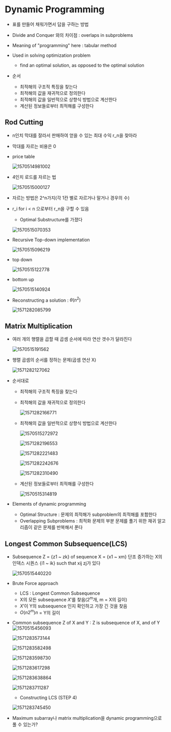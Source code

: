 # Dynamic Programming

- 표를 만들어 채워가면서 답을 구하는 방법
- Divide and Conquer 와의 차이점 : overlaps in subproblems
- Meaning of "programming" here : tabular method 
- Used in solving optimization problem
  - find an optimal solution, as opposed to the optimal solution

- 순서
  - 최적해의 구조적 특징을 찾는다
  - 최적해의 값을 재귀적으로 정의한다
  - 최적해의 값을 일반적으로 상향식 방법으로 계산한다
  - 계산된 정보들로부터 최적해를 구성한다

## Rod Cutting

- n인치 막대를 잘라서 판매하여 얻을 수 있는 최대 수익 r_n을 찾아라

- 막대를 자르는 비용은 0

- price table

  ![1570514981002](C:\Users\user\AppData\Roaming\Typora\typora-user-images\1570514981002.png)

- 4인치 로드를 자르는 법

  ![1570515000127](C:\Users\user\AppData\Roaming\Typora\typora-user-images\1570515000127.png)

- 자르는 방법은 2^n가지(각 1칸 별로 자르거나 말거나 경우의 수)

- r_i for i < n 으로부터 r_n을 구할 수 있음

  - Optimal Substructure를 가졌다

  ![1570515070353](C:\Users\user\AppData\Roaming\Typora\typora-user-images\1570515070353.png)

- Recursive Top-down implementation

  ![1570515096219](C:\Users\user\AppData\Roaming\Typora\typora-user-images\1570515096219.png)

- top down

  ![1570515122778](C:\Users\user\AppData\Roaming\Typora\typora-user-images\1570515122778.png)

- bottom up

  ![1570515140924](C:\Users\user\AppData\Roaming\Typora\typora-user-images\1570515140924.png)

- Reconstructing a solution : $\theta(n^2)$

  ![1571282085799](C:\Users\user\AppData\Roaming\Typora\typora-user-images\1571282085799.png)
  
  

## Matrix Multiplication

- 여러 개의 행렬을 곱할 때 곱셈 순서에 따라 연산 갯수가 달라진다

  ![1570515191562](C:\Users\user\AppData\Roaming\Typora\typora-user-images\1570515191562.png)

- 행렬 곱셈의 순서를 정하는 문제(곱셈 연산 X)

  ![1571282127062](C:\Users\user\AppData\Roaming\Typora\typora-user-images\1571282127062.png)

- 순서대로

  - 최적해의 구조적 특징을 찾는다

  - 최적해의 값을 재귀적으로 정의한다

    ![1571282166771](C:\Users\user\AppData\Roaming\Typora\typora-user-images\1571282166771.png)

  - 최적해의 값을 일반적으로 상향식 방법으로 계산한다

    ![1570515272972](C:\Users\user\AppData\Roaming\Typora\typora-user-images\1570515272972.png)

    ![1571282196553](C:\Users\user\AppData\Roaming\Typora\typora-user-images\1571282196553.png)

    ![1571282221483](C:\Users\user\AppData\Roaming\Typora\typora-user-images\1571282221483.png)

    ![1571282242676](C:\Users\user\AppData\Roaming\Typora\typora-user-images\1571282242676.png)
  
    ![1571282310490](C:\Users\user\AppData\Roaming\Typora\typora-user-images\1571282310490.png)
  
  - 계산된 정보들로부터 최적해를 구성한다
  
    ![1570515314819](C:\Users\user\AppData\Roaming\Typora\typora-user-images\1570515314819.png)
  
- Elements of dynamic programming

  - Optimal Structure : 문제의 최적해가 subproblem의 최적해를 포함한다
  - Overlapping Subproblems : 최적화 문제의 부분 문제를 풀기 위한 재귀 알고리즘이 같은 문제를 반복해서 푼다

## Longest Common Subsequence(LCS)

- Subsequence Z = {z1 ~ zk} of sequence X = {x1 ~ xm} 단조 증가하는 X의 인덱스 시퀀스 {i1 ~ ik} such that xij zj가 있다

  ![1570515440220](C:\Users\user\AppData\Roaming\Typora\typora-user-images\1570515440220.png)

- Brute Force approach

  - LCS : Longest Common Subsequence
  - X의 모든 subsequence $X'$를 찾음($2^m$개, m = X의 길이)
  - $X'$이 Y의 subsequence 인지 확인하고 가장 긴 것을 찾음
  - $O(n2^m) n$ = Y의 길이

- Common subsequence Z of X and Y : Z is subsequence of X, and of Y![1570515456093](C:\Users\user\AppData\Roaming\Typora\typora-user-images\1570515456093.png)

  ![1571283573144](C:\Users\user\AppData\Roaming\Typora\typora-user-images\1571283573144.png)

  ![1571283582498](C:\Users\user\AppData\Roaming\Typora\typora-user-images\1571283582498.png)

  ![1571283598730](C:\Users\user\AppData\Roaming\Typora\typora-user-images\1571283598730.png)

  ![1571283617298](C:\Users\user\AppData\Roaming\Typora\typora-user-images\1571283617298.png)

  ![1571283638864](C:\Users\user\AppData\Roaming\Typora\typora-user-images\1571283638864.png)

  ![1571283711287](C:\Users\user\AppData\Roaming\Typora\typora-user-images\1571283711287.png)

  - Constructing LCS (STEP 4)

  ![1571283745450](C:\Users\user\AppData\Roaming\Typora\typora-user-images\1571283745450.png)

- Maximum subarray나 matrix multiplication을 dynamic programming으로 풀 수 있는가?
